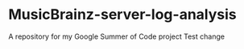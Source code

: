 MusicBrainz-server-log-analysis
===============================

A repository for my Google Summer of Code project
Test change